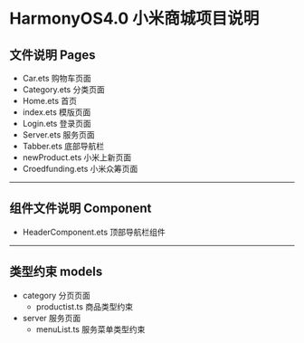 # HarmonyOS4.0 小米商城项目说明

## 文件说明 Pages

- Car.ets 购物车页面
- Category.ets 分类页面
- Home.ets 首页
- index.ets 模版页面
- Login.ets 登录页面
- Server.ets 服务页面
- Tabber.ets 底部导航栏
- newProduct.ets 小米上新页面
-  Croedfunding.ets 小米众筹页面

---

## 组件文件说明  Component

- HeaderComponent.ets 顶部导航栏组件





---

## 类型约束 models

- category 分页页面
  - productist.ts 商品类型约束
- server 服务页面
  - menuList.ts 服务菜单类型约束 